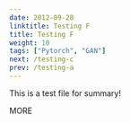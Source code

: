 ```yaml
---
date: 2012-09-28
linktitle: Testing F
title: Testing F
weight: 10
tags: ["Pytorch", "GAN"]
next: /testing-c
prev: /testing-a
---
```


This is a test file for summary!


<!--more-->

MORE